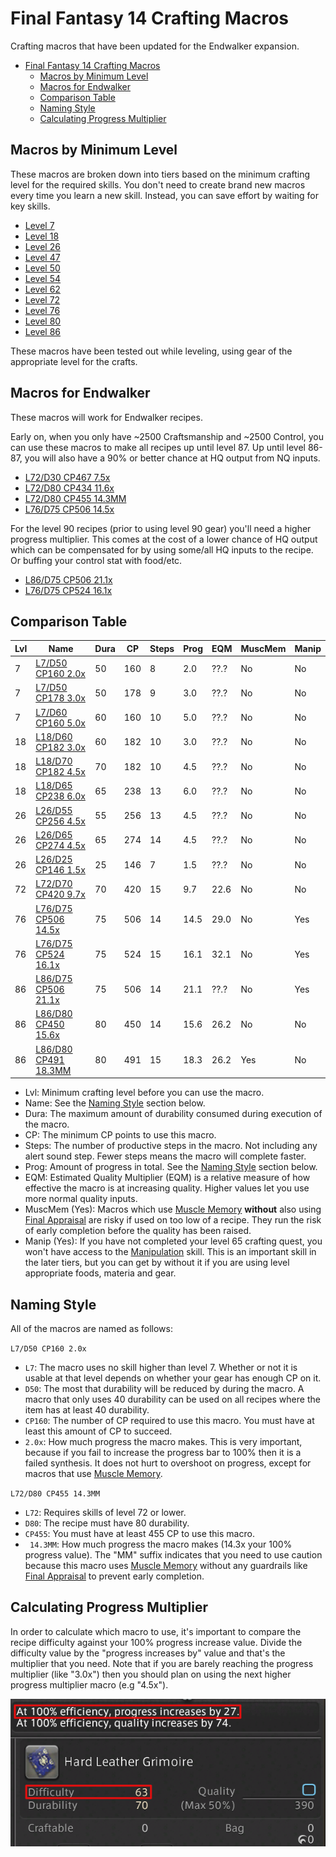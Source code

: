 # Final Fantasy 14 Crafting Macros

Crafting macros that have been updated for the Endwalker expansion.

- [Final Fantasy 14 Crafting Macros](#final-fantasy-14-crafting-macros)
  - [Macros by Minimum Level](#macros-by-minimum-level)
  - [Macros for Endwalker](#macros-for-endwalker)
  - [Comparison Table](#comparison-table)
  - [Naming Style](#naming-style)
  - [Calculating Progress Multiplier](#calculating-progress-multiplier)

## Macros by Minimum Level

These macros are broken down into tiers based on the minimum crafting level for the required skills.  You don't need to create brand new macros every time you learn a new skill.  Instead, you can save effort by waiting for key skills.

- [Level 7](Level7CraftingMacros.md)
- [Level 18](Level18CraftingMacros.md)
- [Level 26](Level26CraftingMacros.md)
- [Level 47](Level47CraftingMacros.md)
- [Level 50](Level50CraftingMacros.md)
- [Level 54](Level54CraftingMacros.md)
- [Level 62](Level62CraftingMacros.md)
- [Level 72](Level72CraftingMacros.md)
- [Level 76](Level76CraftingMacros.md)
- [Level 80](Level80CraftingMacros.md)
- [Level 86](Level86CraftingMacros.md)

These macros have been tested out while leveling, using gear of the appropriate level for the crafts.

## Macros for Endwalker

These macros will work for Endwalker recipes. 

Early on, when you only have ~2500 Craftsmanship and ~2500 Control, you can use these macros to make all recipes up until level 87.  Up until level 86-87, you will also have a 90% or better chance at HQ output from NQ inputs.

- [L72/D30 CP467 7.5x](Level72CraftingMacros.md)
- [L72/D80 CP434 11.6x](Level72CraftingMacros.md)
- [L72/D80 CP455 14.3MM](Level72CraftingMacros.md)
- [L76/D75 CP506 14.5x](Level76CraftingMacros.md)

For the level 90 recipes (prior to using level 90 gear) you'll need a higher progress multiplier.  This comes at the cost of a lower chance of HQ output which can be compensated for by using some/all HQ inputs to the recipe.  Or buffing your control stat with food/etc.

- [L86/D75 CP506 21.1x](Level86CraftingMacros.md)
- [L76/D75 CP524 16.1x](Level76CraftingMacros.md)

## Comparison Table

| Lvl | Name                                             | Dura | CP  | Steps | Prog | EQM  | MuscMem | Manip |
| --- | ------------------------------------------------ | ---- | --- | ----- | ---- | ---- | ------- | ----- |
| 7   | [L7/D50 CP160 2.0x](Level7CraftingMacros.md)     | 50   | 160 | 8     | 2.0  | ??.? | No      | No    |
| 7   | [L7/D50 CP178 3.0x](Level7CraftingMacros.md)     | 50   | 178 | 9     | 3.0  | ??.? | No      | No    |
| 7   | [L7/D60 CP160 5.0x](Level7CraftingMacros.md)     | 60   | 160 | 10    | 5.0  | ??.? | No      | No    |
| 18  | [L18/D60 CP182 3.0x](Level18CraftingMacros.md)   | 60   | 182 | 10    | 3.0  | ??.? | No      | No    |
| 18  | [L18/D70 CP182 4.5x](Level18CraftingMacros.md)   | 70   | 182 | 10    | 4.5  | ??.? | No      | No    |
| 18  | [L18/D65 CP238 6.0x](Level18CraftingMacros.md)   | 65   | 238 | 13    | 6.0  | ??.? | No      | No    |
| 26  | [L26/D55 CP256 4.5x](Level26CraftingMacros.md)   | 55   | 256 | 13    | 4.5  | ??.? | No      | No    |
| 26  | [L26/D65 CP274 4.5x](Level26CraftingMacros.md)   | 65   | 274 | 14    | 4.5  | ??.? | No      | No    |
| 26  | [L26/D25 CP146 1.5x](Level26CraftingMacros.md)   | 25   | 146 | 7     | 1.5  | ??.? | No      | No    |
| 72  | [L72/D70 CP420 9.7x](Level72CraftingMacros.md)   | 70   | 420 | 15    | 9.7  | 22.6 | No      | No    |
| 76  | [L76/D75 CP506 14.5x](Level76CraftingMacros.md)  | 75   | 506 | 14    | 14.5 | 29.0 | No      | Yes   |
| 76  | [L76/D75 CP524 16.1x](Level76CraftingMacros.md)  | 75   | 524 | 15    | 16.1 | 32.1 | No      | Yes   |
| 86  | [L86/D75 CP506 21.1x](Level86CraftingMacros.md)  | 75   | 506 | 14    | 21.1 | ??.? | No      | Yes   |
| 86  | [L86/D80 CP450 15.6x](Level86CraftingMacros.md)  | 80   | 450 | 14    | 15.6 | 26.2 | No      | No    |
| 86  | [L86/D80 CP491 18.3MM](Level86CraftingMacros.md) | 80   | 491 | 15    | 18.3 | 26.2 | Yes     | No    |

- Lvl: Minimum crafting level before you can use the macro.
- Name: See the [Naming Style](#naming-style) section below.
- Dura: The maximum amount of durability consumed during execution of the macro.
- CP: The minimum CP points to use this macro.
- Steps: The number of productive steps in the macro.  Not including any alert sound step.  Fewer steps means the macro will complete faster.
- Prog: Amount of progress in total. See the [Naming Style](#naming-style) section below.
- EQM: Estimated Quality Multiplier (EQM) is a relative measure of how effective the macro is at increasing quality. Higher values let you use more normal quality inputs.
- MuscMem (Yes): Macros which use [Muscle Memory](https://ffxiv.consolegameswiki.com/wiki/Muscle_Memory) **without** also using [Final Appraisal](https://ffxiv.consolegameswiki.com/wiki/Final_Appraisal) are risky if used on too low of a recipe.  They run the risk of early completion before the quality has been raised.
- Manip (Yes): If you have not completed your level 65 crafting quest, you won't have access to the [Manipulation](https://ffxiv.consolegameswiki.com/wiki/Manipulation) skill.  This is an important skill in the later tiers, but you can get by without it if you are using level appropriate foods, materia and gear.

## Naming Style

All of the macros are named as follows:

`L7/D50 CP160 2.0x`

- `L7`: The macro uses no skill higher than level 7.  Whether or not it is usable at that level depends on whether your gear has enough CP on it.
- `D50`: The most that durability will be reduced by during the macro.  A macro that only uses 40 durability can be used on all recipes where the item has at least 40 durability.
- `CP160`: The number of CP required to use this macro.  You must have at least this amount of CP to succeed.  
- `2.0x`: How much progress the macro makes.  This is very important, because if you fail to increase the progress bar to 100% then it is a failed synthesis.  It does not hurt to overshoot on progress, except for macros that use [Muscle Memory](https://ffxiv.consolegameswiki.com/wiki/Muscle_Memory).

`L72/D80 CP455 14.3MM`

- `L72`: Requires skills of level 72 or lower.
- `D80`: The recipe must have 80 durability.
- `CP455`: You must have at least 455 CP to use this macro.
- ` 14.3MM`: How much progress the macro makes (14.3x your 100% progress value). The "MM" suffix indicates that you need to use caution because this macro uses [Muscle Memory](https://ffxiv.consolegameswiki.com/wiki/Muscle_Memory) without any guardrails like [Final Appraisal](https://ffxiv.consolegameswiki.com/wiki/Final_Appraisal) to prevent early completion.

## Calculating Progress Multiplier

In order to calculate which macro to use, it's important to compare the recipe difficulty against your 100% progress increase value.  Divide the difficulty value by the "progress increases by" value and that's the multiplier that you need.  Note that if you are barely reaching the progress multiplier (like "3.0x") then you should plan on using the next higher progress multiplier macro (e.g "4.5x").

![Difficulty vs Progress](imgs/DifficultyProgress1Highlight.png)
